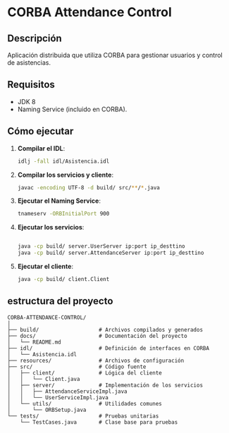 
# CORBA Attendance Control

## Descripción
Aplicación distribuida que utiliza CORBA para gestionar usuarios y control de asistencias.

## Requisitos
- JDK 8
- Naming Service (incluido en CORBA).

## Cómo ejecutar
1. **Compilar el IDL**:
   ```bash
   idlj -fall idl/Asistencia.idl
   ```
2. **Compilar los servicios y cliente**:
   ```bash
   javac -encoding UTF-8 -d build/ src/**/*.java
   ```
3. **Ejecutar el Naming Service**:
   ```bash
   tnameserv -ORBInitialPort 900
   ```
4. **Ejecutar los servicios**:
   ```bash
   
   java -cp build/ server.UserServer ip:port ip_desttino
   java -cp build/ server.AttendanceServer ip:port ip_desttino

   ```
5. **Ejecutar el cliente**:
   ```bash
   java -cp build/ client.Client
   ```



## estructura del proyecto

```
CORBA-ATTENDANCE-CONTROL/
│
├── build/                   # Archivos compilados y generados
├── docs/                    # Documentación del proyecto
│   └── README.md
├── idl/                     # Definición de interfaces en CORBA
│   └── Asistencia.idl
├── resources/               # Archivos de configuración
├── src/                     # Código fuente
│   ├── client/              # Lógica del cliente
│   │   └── Client.java
│   ├── server/              # Implementación de los servicios
│   │   ├── AttendanceServiceImpl.java
│   │   └── UserServiceImpl.java
│   └── utils/               # Utilidades comunes
│       └── ORBSetup.java
└── tests/                   # Pruebas unitarias
    └── TestCases.java       # Clase base para pruebas
```

